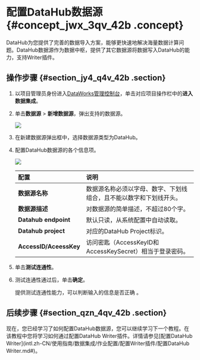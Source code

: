 # 配置DataHub数据源 {#concept_jwx_3qv_42b .concept}

DataHub为您提供了完善的数据导入方案，能够更快速地解决海量数据计算问题。DataHub数据源作为数据中枢，提供了其它数据源将数据写入DataHub的能力，支持Writer插件。

## 操作步骤 {#section_jy4_q4v_42b .section}

1.  以项目管理员身份进入[DataWorks管理控制台](https://workbench.data.aliyun.com/console)，单击对应项目操作栏中的**进入数据集成**。
2.  单击**数据源** \> **新增数据源**，弹出支持的数据源。

    ![](http://static-aliyun-doc.oss-cn-hangzhou.aliyuncs.com/assets/img/16198/15469218817526_zh-CN.png)

3.  在新建数据源弹出框中，选择数据源类型为DataHub。
4.  配置DataHub数据源的各个信息项。

    ![](http://static-aliyun-doc.oss-cn-hangzhou.aliyuncs.com/assets/img/16198/15469218817527_zh-CN.png)

    |配置|说明|
    |:-|:-|
    |**数据源名称**|数据源名称必须以字母、数字、下划线组合，且不能以数字和下划线开头。|
    |**数据源描述**|对数据源的简单描述，不超过80个字。|
    |**Datahub endpoint**|默认只读，从系统配置中自动读取。|
    |**Datahub project**|对应的DataHub Project标识。|
    |**AccessID/AceessKey**|访问密匙（AccessKeyID和AccessKeySecret）相当于登录密码。|

5.  单击**测试连通性**。
6.  测试连通性通过后，单击**确定**。

    提供测试连通性能力，可以判断输入的信息是否正确 。


## 后续步骤 {#section_qzn_4qv_42b .section}

现在，您已经学习了如何配置DataHub数据源，您可以继续学习下一个教程。在该教程中您将学习如何通过配置DataHub Writer插件。详情请参见[配置DataHub Writer](intl.zh-CN/使用指南/数据集成/作业配置/配置Writer插件/配置DataHub Writer.md#)。

